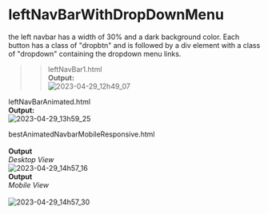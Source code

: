 # leftNavBarWithDropDownMenu
the left navbar has a width of 30% and a dark background color. Each button has a class of "dropbtn" and is followed by a div element with a class of "dropdown" containing the dropdown menu links.
>> leftNavBar1.html
<br>**Output:**<br>
![2023-04-29_12h49_07](https://user-images.githubusercontent.com/48810102/235288260-95911c83-8d0a-42f5-9397-c73eabbe0685.png)


leftNavBarAnimated.html
<br>**Output:**<br>
![2023-04-29_13h59_25](https://user-images.githubusercontent.com/48810102/235291823-de68ae98-6019-45bc-8e60-7a9725d9965a.png)

bestAnimatedNavbarMobileResponsive.html<br>
<br>**Output**<br>
 _Desktop View_<br>
![2023-04-29_14h57_16](https://user-images.githubusercontent.com/48810102/235294349-fbee957f-4752-46b9-bca8-ec76c9ce7d2c.png)
<br>
**Output**
 <br>_Mobile View_<br><br>
 ![2023-04-29_14h57_30](https://user-images.githubusercontent.com/48810102/235294373-1e6fc513-f0dd-464a-b1cc-f9532016de09.png)
